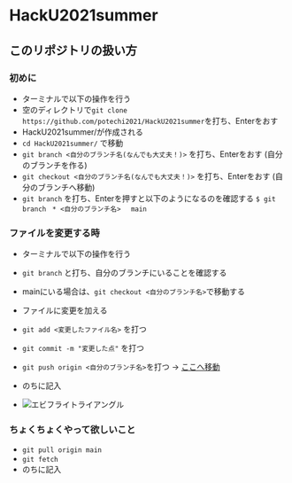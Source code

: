 # HackU2021summer

## このリポジトリの扱い方

### 初めに

- ターミナルで以下の操作を行う
- 空のディレクトリで``` git clone https://github.com/potechi2021/HackU2021summer ```を打ち、Enterをおす
- HackU2021summer/が作成される
- ```cd HackU2021summer/``` で移動
- ``` git branch <自分のブランチ名(なんでも大丈夫！)> ``` を打ち、Enterをおす (自分のブランチを作る)
- ``` git checkout <自分のブランチ名(なんでも大丈夫！)> ``` を打ち、Enterをおす (自分のブランチへ移動)
- ``` git branch ``` を打ち、Enterを押すと以下のようになるのを確認する
```$ git branch ```
```* <自分のブランチ名> ```
```  main ```
  
### ファイルを変更する時

- ターミナルで以下の操作を行う
- ``` git branch ``` と打ち、自分のブランチにいることを確認する 
- mainにいる場合は、``` git checkout <自分のブランチ名> ```で移動する
- ファイルに変更を加える
- ``` git add <変更したファイル名> ``` を打つ
- ``` git commit -m "変更した点" ``` を打つ
- ``` git push origin <自分のブランチ名> ```を打つ → [ここへ移動](https://github.com/potechi2021/HackU2021summer/ "ここ")
- のちに記入

- ![エビフライトライアングル](readme_img/compare_and_pullrequest "サンプル")

### ちょくちょくやって欲しいこと

- ``` git pull origin main ``` 
- ``` git fetch ``` 
- のちに記入

